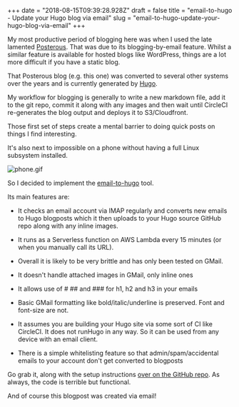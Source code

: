 +++
date = "2018-08-15T09:39:28.928Z"
draft = false
title = "email-to-hugo - Update your Hugo blog via email"
slug = "email-to-hugo-update-your-hugo-blog-via-email"
+++

My most productive period of blogging here was when I used the late lamented [Posterous](https://en.wikipedia.org/wiki/Posterous). That was due to its blogging-by-email feature. Whilst a similar feature is available for hosted blogs like WordPress, things are a lot more difficult if you have a static blog. 

  

That Posterous blog (e.g. this one) was converted to several other systems over the years and is currently generated by [Hugo](https://gohugo.io/). 

  

My workflow for blogging is generally to write a new markdown file, add it to the git repo, commit it along with any images and then wait until CircleCI re-generates the blog output and deploys it to S3/Cloudfront. 

  

Those first set of steps create a mental barrier to doing quick posts on things I find interesting. 

  

It's also next to impossible on a phone without having a full Linux subsystem installed.  
  

![phone.gif](/images/2018/08/15/phone.gif)  

  
So I decided to implement the [email-to-hugo](https://github.com/conoro/email-to-hugo) tool. 

  

Its main features are:

*   It checks an email account via IMAP regularly and converts new emails to Hugo blogposts which it then uploads to your Hugo source GitHub repo along with any inline images.
*   It runs as a Serverless function on AWS Lambda every 15 minutes (or when you manually call its URL).
*   Overall it is likely to be very brittle and has only been tested on GMail.
*   It doesn't handle attached images in GMail, only inline ones  
    
*   It allows use of # ## and ### for h1, h2 and h3 in your emails
*   Basic GMail formatting like bold/italic/underline is preserved. Font and font-size are not.
*   It assumes you are building your Hugo site via some sort of CI like CircleCI. It does not runHugo in any way. So it can be used from any device with an email client.
*   There is a simple whitelisting feature so that admin/spam/accidental emails to your account don't get converted to blogposts

Go grab it, along with the setup instructions [over on the GitHub repo](https://github.com/conoro/email-to-hugo). As always, the code is terrible but functional.

  

And of course this blogpost was created via email!